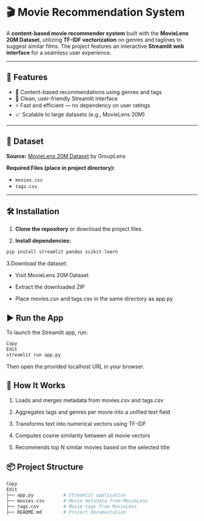 # 🎬 Movie Recommendation System

A **content-based movie recommender system** built with the **MovieLens 20M Dataset**, utilizing **TF-IDF vectorization** on genres and taglines to suggest similar films. The project features an interactive **Streamlit web interface** for a seamless user experience.

---

## 🚀 Features

- 🎯 Content-based recommendations using genres and tags  
- 🧼 Clean, user-friendly Streamlit interface  
- ⚡ Fast and efficient — no dependency on user ratings  
- 📈 Scalable to large datasets (e.g., MovieLens 20M)

---

## 📁 Dataset

**Source:** [MovieLens 20M Dataset](https://grouplens.org/datasets/movielens/20m/) by GroupLens

**Required Files (place in project directory):**  
- `movies.csv`  
- `tags.csv`

---

## 🛠 Installation

1. **Clone the repository** or download the project files.

2. **Install dependencies:**

```bash
pip install streamlit pandas scikit-learn
```
3.Download the dataset:

- Visit MovieLens 20M Dataset

- Extract the downloaded ZIP

- Place movies.csv and tags.csv in the same directory as app.py

## ▶️ Run the App
To launch the Streamlit app, run:

```bash
Copy
Edit
streamlit run app.py
```
Then open the provided localhost URL in your browser.

## 🧠 How It Works

1. Loads and merges metadata from movies.csv and tags.csv

2. Aggregates tags and genres per movie into a unified text field

3. Transforms text into numerical vectors using TF-IDF

4. Computes cosine similarity between all movie vectors

5. Recommends top N similar movies based on the selected title

## 📦 Project Structure
```bash
Copy
Edit
├── app.py           # Streamlit application
├── movies.csv       # Movie metadata from MovieLens
├── tags.csv         # Movie tags from MovieLens
├── README.md        # Project documentation
```
